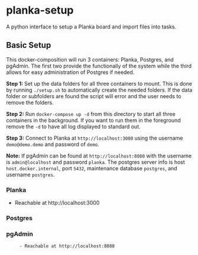 # planka-setup
A python interface to setup a Planka board and import files into tasks. 

## Basic Setup ##

This docker-composition will run 3 containers: Planka, Postgres, and pgAdmin. The first two provide the functionally of the system while the third allows for easy administration of Postgres if needed. 

**Step 1:** Set up the data folders for all three containers to mount. This is done by running `./setup.sh` to automatically create the needed folders. If the data folder or subfolders are found the script will error and the user needs to remove the folders.

**Step 2:** Run `docker-compose up -d` from this directory to start all three containers in the background. If you want to run them in the foreground remove the `-d` to have all log displayed to standard out. 

**Step 3:** Connect to Planka at `http://localhost:3000` using the username `demo@demo.demo` and password of `demo`. 

**Note:** If pgAdmin can be found at `http://localhost:8080` with the username is `admin@localhost` and password `planka`. The postgres server info is host `host.docker.internal`, port `5432`, maintenance database `postgres`, and username `postgres`.

### Planka ###
- Reachable at http://localhost:3000

### Postgres ###


### pgAdmin ###
         - Reachable at http://localhost:8080
